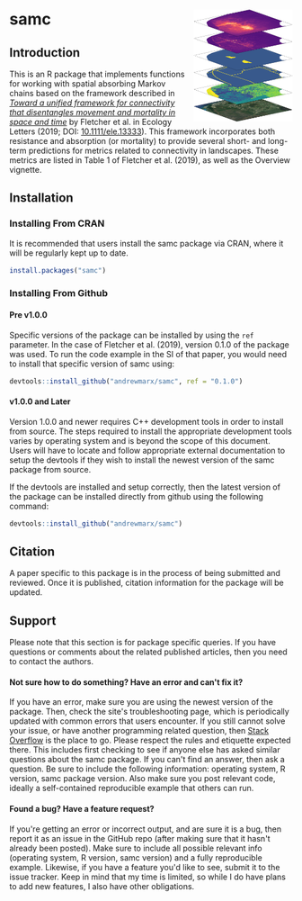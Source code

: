 # samc <a href="reference/figures/3d-stack.png"><img align="right" width=35% src="man/figures/3d-stack-small.png" style="padding-left: 10px"></a>


## Introduction

This is an R package that implements functions for working with spatial absorbing Markov chains based on the framework described in [*Toward a unified framework for connectivity that disentangles movement and mortality in space and time*](https://onlinelibrary.wiley.com/doi/abs/10.1111/ele.13333) by Fletcher et al. in Ecology Letters (2019; DOI: [10.1111/ele.13333](https://doi.org/10.1111/ele.13333)). This framework incorporates both resistance and absorption (or mortality) to provide several short- and long-term predictions for metrics related to connectivity in landscapes. These metrics are listed in Table 1 of Fletcher et al. (2019), as well as the Overview vignette.


## Installation

### Installing From CRAN

It is recommended that users install the samc package via CRAN, where it will be regularly kept up to date.

```R
install.packages("samc")
```

### Installing From Github

#### Pre v1.0.0

Specific versions of the package can be installed by using the `ref` parameter. In the case of Fletcher et al. (2019), version 0.1.0 of the package was used. To run the code example in the SI of that paper, you would need to install that specific version of samc using:

```R
devtools::install_github("andrewmarx/samc", ref = "0.1.0")
```

#### v1.0.0 and Later

Version 1.0.0 and newer requires C++ development tools in order to install from source. The steps required to install the appropriate development tools varies by operating system and is beyond the scope of this document. Users will have to locate and follow appropriate external documentation to setup the devtools if they wish to install the newest version of the samc package from source.

If the devtools are installed and setup correctly, then the latest version of the package can be installed directly from github using the following command:

```R
devtools::install_github("andrewmarx/samc")
```


## Citation

A paper specific to this package is in the process of being submitted and reviewed. Once it is published, citation information for the package will be updated.


## Support

Please note that this section is for package specific queries. If you have questions or comments about the related published articles, then you need to contact the authors.

#### Not sure how to do something? Have an error and can't fix it?

If you have an error, make sure you are using the newest version of the package. Then, check the site's troubleshooting page, which is periodically updated with common errors that users encounter. If you still cannot solve your issue, or have another programming related question, then [Stack Overflow](https://stackoverflow.com/) is the place to go. Please respect the rules and etiquette expected there. This includes first checking to see if anyone else has asked similar questions about the samc package. If you can't find an answer, then ask a question. Be sure to include the following information: operating system, R version, samc package version. Also make sure you post relevant code, ideally a self-contained reproducible example that others can run.

#### Found a bug? Have a feature request?

If you're getting an error or incorrect output, and are sure it is a bug, then report it as an issue in the GitHub repo (after making sure that it hasn't already been posted). Make sure to include all possible relevant info (operating system, R version, samc version) and a fully reproducible example. Likewise, if you have a feature you'd like to see, submit it to the issue tracker. Keep in mind that my time is limited, so while I do have plans to add new features, I also have other obligations.
